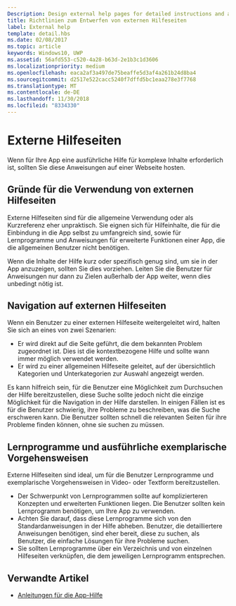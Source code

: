 ```yaml
---
Description: Design external help pages for detailed instructions and advice about your app.
title: Richtlinien zum Entwerfen von externen Hilfeseiten
label: External help
template: detail.hbs
ms.date: 02/08/2017
ms.topic: article
keywords: Windows10, UWP
ms.assetid: 56afd553-c520-4a28-b63d-2e1b3c1d3606
ms.localizationpriority: medium
ms.openlocfilehash: eaca2af3a497de75beaffe5d3af4a261b24d8ba4
ms.sourcegitcommit: d2517e522cacc5240f7dffd5bc1eaa278e3f7768
ms.translationtype: MT
ms.contentlocale: de-DE
ms.lasthandoff: 11/30/2018
ms.locfileid: "8334330"
---
```

# <a name="external-help-pages"></a>Externe Hilfeseiten



Wenn für Ihre App eine ausführliche Hilfe für komplexe Inhalte erforderlich ist, sollten Sie diese Anweisungen auf einer Webseite hosten.

## <a name="when-to-use-external-help-pages"></a>Gründe für die Verwendung von externen Hilfeseiten

Externe Hilfeseiten sind für die allgemeine Verwendung oder als Kurzreferenz eher unpraktisch. Sie eignen sich für Hilfeinhalte, die für die Einbindung in die App selbst zu umfangreich sind, sowie für Lernprogramme und Anweisungen für erweiterte Funktionen einer App, die die allgemeinen Benutzer nicht benötigen.

Wenn die Inhalte der Hilfe kurz oder spezifisch genug sind, um sie in der App anzuzeigen, sollten Sie dies vorziehen. Leiten Sie die Benutzer für Anweisungen nur dann zu Zielen außerhalb der App weiter, wenn dies unbedingt nötig ist.

## <a name="navigating-external-help-pages"></a>Navigation auf externen Hilfeseiten

Wenn ein Benutzer zu einer externen Hilfeseite weitergeleitet wird, halten Sie sich an eines von zwei Szenarien:
-   Er wird direkt auf die Seite geführt, die dem bekannten Problem zugeordnet ist. Dies ist die kontextbezogene Hilfe und sollte wann immer möglich verwendet werden.
-   Er wird zu einer allgemeinen Hilfeseite geleitet, auf der übersichtlich Kategorien und Unterkategorien zur Auswahl angezeigt werden.

Es kann hilfreich sein, für die Benutzer eine Möglichkeit zum Durchsuchen der Hilfe bereitzustellen, diese Suche sollte jedoch nicht die einzige Möglichkeit für die Navigation in der Hilfe darstellen. In einigen Fällen ist es für die Benutzer schwierig, ihre Probleme zu beschreiben, was die Suche erschweren kann. Die Benutzer sollten schnell die relevanten Seiten für ihre Probleme finden können, ohne sie suchen zu müssen.

## <a name="tutorials-and-detailed-walkthroughs"></a>Lernprogramme und ausführliche exemplarische Vorgehensweisen

Externe Hilfeseiten sind ideal, um für die Benutzer Lernprogramme und exemplarische Vorgehensweisen in Video- oder Textform bereitzustellen.
-   Der Schwerpunkt von Lernprogrammen sollte auf komplizierteren Konzepten und erweiterten Funktionen liegen. Die Benutzer sollten kein Lernprogramm benötigen, um Ihre App zu verwenden.
-   Achten Sie darauf, dass diese Lernprogramme sich von den Standardanweisungen in der Hilfe abheben. Benutzer, die detailliertere Anweisungen benötigen, sind eher bereit, diese zu suchen, als Benutzer, die einfache Lösungen für ihre Probleme suchen.
-   Sie sollten Lernprogramme über ein Verzeichnis und von einzelnen Hilfeseiten verknüpfen, die dem jeweiligen Lernprogramm entsprechen.

## <a name="related-articles"></a>Verwandte Artikel

* [Anleitungen für die App-Hilfe](guidelines-for-app-help.md)
